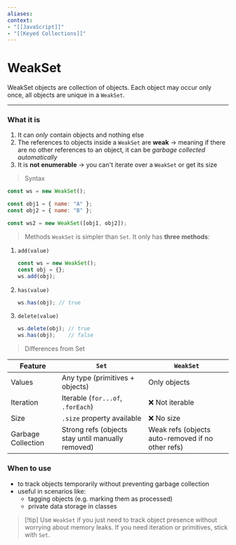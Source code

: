 ```yaml
---
aliases:
context:
- "[[JavaScript]]"
- "[[Keyed Collections]]"
---
```



# WeakSet

WeakSet objects are collection of objects. Each object may occur only once, all objects are unique in a `WeakSet`.

---

### What it is

1. It can _only_ contain objects and nothing else
2. The references to objects inside a `WeakSet` are **weak** -> meaning if there are no other references to an object, it can be _garbage collected automatically_
3. It is **not enumerable** -> you can't iterate over a `WeakSet` or get its size

> Syntax

```JavaScript
const ws = new WeakSet();

const obj1 = { name: "A" };
const obj2 = { name: "B" };

const ws2 = new WeakSet([obj1, obj2]);
```

> Methods
 `WeakSet` is simpler than `Set`. It only has **three methods**:

1. `add(value)`

   ```JavaScript
   const ws = new WeakSet();
   const obj = {};
   ws.add(obj);
   ```

2. `has(value)`

   ```JavaScript
   ws.has(obj); // true
   ```

3. `delete(value)`
   ```JavaScript
   ws.delete(obj); // true
   ws.has(obj);    // false
   ```

> Differences from Set

| Feature            | `Set`                                             | `WeakSet`                                         |
| ------------------ | ------------------------------------------------- | ------------------------------------------------- |
| Values             | Any type (primitives + objects)                   | Only objects                                      |
| Iteration          | Iterable (`for...of`, `.forEach`)                 | ❌ Not iterable                                   |
| Size               | `.size` property available                        | ❌ No size                                        |
| Garbage Collection | Strong refs (objects stay until manually removed) | Weak refs (objects auto-removed if no other refs) |


### When to use
- to track objects temporarily without preventing garbage collection
- useful in scenarios like:
    - tagging objects (e.g. marking them as processed)
    - private data storage in classes


> [!tip] Use `WeakSet` if you just need to track object presence without worrying about memory leaks.
> If you need iteration or primitives, stick with `Set`.

